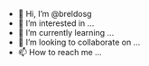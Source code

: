 - 👋 Hi, I’m @breldosg
- 👀 I’m interested in ...
- 🌱 I’m currently learning ...
- 💞️ I’m looking to collaborate on ...
- 📫 How to reach me ...

<!---
breldosg/breldosg is a ✨ special ✨ repository because its `README.md` (this file) appears on your GitHub profile.
You can click the Preview link to take a look at your changes.
--->
